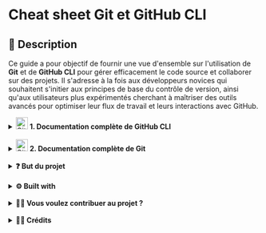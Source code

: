 # Cheat sheet Git et GitHub CLI

## 📝 Description

Ce guide a pour objectif de fournir une vue d'ensemble sur l'utilisation de **Git** et de **GitHub CLI** pour gérer efficacement le code source et collaborer sur des projets. Il s'adresse à la fois aux développeurs novices qui souhaitent s'initier aux principes de base du contrôle de version, ainsi qu'aux utilisateurs plus expérimentés cherchant à maîtriser des outils avancés pour optimiser leur flux de travail et leurs interactions avec GitHub.

<details>
  <summary><img src="https://upload.wikimedia.org/wikipedia/commons/9/91/Octicons-mark-github.svg" alt="GitHub Logo" width="24" height="24">
 <strong>1. Documentation complète de GitHub CLI</strong></summary>
<br>
  <li><a href="https://github.com/Simplon-hdf/git-gh-cheatsheet-p5/blob/develop/docs/gh-cli/1-introduction.md">   2.1 Qu'est-ce que GitHub CLI  </a></li>
<br>
  <li><a href="https://github.com/Simplon-hdf/git-gh-cheatsheet-p5/blob/develop/docs/gh-cli/2-pr%C3%A9requis.md">   2.2 Prérequis ainsi qu'installation de GitHub CLI  </a></li>
<br>
  <li><a href="https://github.com/Simplon-hdf/git-gh-cheatsheet-p5/blob/develop/docs/gh-cli/3-gestion-des-d%C3%A9p%C3%B4ts.md">   2.3 Gestion des dépôts via GitHub CLI  </a></li>
<br>
  <li><a href="https://github.com/Simplon-hdf/git-gh-cheatsheet-p5/blob/develop/docs/gh-cli/4-gestion-des-actions.md">   2.4 Gestion des actions via GitHub CLI  </a></li>
<br>
  <li><a href="https://github.com/Simplon-hdf/git-gh-cheatsheet-p5/blob/develop/docs/gh-cli/5-commandes-supplementaire.md">   2.5 Commandes supplementaire de GitHub CLI  </a></li>
<br>
</details>
<br>
<details>
  <summary><img src="https://humancoders-formations.s3.amazonaws.com/uploads/course/logo/10/formation-git.png" alt="Git Logo" width="24" height="24">
<strong>2. Documentation complète de Git</strong></summary>
  <br>
  <li><a href="https://github.com/Simplon-hdf/git-gh-cheatsheet-p5/blob/develop/docs/git/1-introduction.md">   2.1 Qu'est-ce que Git  </a></li>
  <br>
  <li><a href="https://github.com/Simplon-hdf/git-gh-cheatsheet-p5/blob/develop/docs/git/2-pr%C3%A9requis.md">   2.2 Prérequis ainsi qu'installation de Git  </a></li>
  <br>
  <li><a href="https://github.com/Simplon-hdf/git-gh-cheatsheet-p5/blob/develop/docs/git/3-commande-de-base.md">   2.3 Les commandes de base  </a></li>
  <br>
  <li><a href="https://github.com/Simplon-hdf/git-gh-cheatsheet-p5/blob/develop/docs/git/4-concepts-fondamentaux.md">   2.3 Les concepts fondamentaux de Git  </a></li>
  <br>
  <li><a href="https://github.com/Simplon-hdf/git-gh-cheatsheet-p5/blob/develop/docs/git/5-commande-de-retour-en-arriere.md">   2.4 Commande de retour en arrière sur Git  </a></li>
  <br>
  <li><a href="https://github.com/Simplon-hdf/git-gh-cheatsheet-p5/blob/develop/docs/git/6-introduction-aux-branches.md">   2.5 Introduction aux branches de Git  </a></li>
  <br>
  <li><a href="https://github.com/Simplon-hdf/git-gh-cheatsheet-p5/blob/develop/docs/git/7-commandes-avanc%C3%A9es.md">   2.6 Commandes avancées de Git  </a></li>
  </ul>
</details>
<br>
<details>
  <summary><strong>❓ But du projet</strong></summary>

Ce projet a pour objectif de fournir une **vue d'ensemble complète** des outils **Git** et **GitHub CLI**.
Il regroupe les principales commandes et fonctionnalités de **Git** et **GitHub** en un seul endroit,
permettant ainsi de gérer efficacement le code source, de collaborer avec d'autres développeurs et
d'automatiser les interactions avec **GitHub** en ligne de commande.

Ce guide est conçu pour être utilisé aussi bien par les développeurs débutants que par les utilisateurs plus expérimentés,
afin de maîtriser les outils de versionnement et de gestion de projet.

</details>
<br>
<details> 
<summary> <strong>⚙️ Built with</strong></summary>

<ul>
<li>

<img src="https://camo.githubusercontent.com/7e282220b8ec0dd29cf99be1c0f5e82d74a42bc84ed834ee6afd86b4bad3bfee/68747470733a2f2f696d672e736869656c64732e696f2f62616467652f6769746875622d2532333132313031312e7376673f7374796c653d666f722d7468652d6261646765266c6f676f3d676974687562266c6f676f436f6c6f723d7768697465"/>

</li>
<li>

<img src="https://camo.githubusercontent.com/836e0b69e70e4620ddeae99dc99913f5ccbc7cfff6e854587f0d9a6512ce996d/68747470733a2f2f696d672e736869656c64732e696f2f62616467652f6d61726b646f776e2d2532333030303030302e7376673f7374796c653d666f722d7468652d6261646765266c6f676f3d6d61726b646f776e266c6f676f436f6c6f723d7768697465"/>

</li>
<li>

<img src="https://camo.githubusercontent.com/3e78414c94a71a544ae82fbe7a2e9d6f0863521d15fde32d2c299cabfbcb9c23/68747470733a2f2f696d672e736869656c64732e696f2f62616467652f56697375616c25323053747564696f253230436f64652d3030373864372e7376673f7374796c653d666f722d7468652d6261646765266c6f676f3d76697375616c2d73747564696f2d636f6465266c6f676f436f6c6f723d7768697465"/>

</li>
</ul>
</details>

<br>
<details>
  <summary><strong>🧑‍🔧 Vous voulez contribuer au projet ?</strong></summary>

Vous devez suivre plusieurs étapes pour y participer :

  <ul>
    <li><strong>Forkez le dépôt :</strong> Créez une copie du projet sur votre propre compte GitHub.</li>
  </ul>
  <pre><code>https://github.com/Simplon-hdf/git-gh-cheatsheet-p5.git</code></pre>

  <ul>
    <li><strong>Clonez votre fork :</strong> Clonez votre version du projet sur votre machine locale.</li>
  </ul>
  <pre><code>git clone https://github.com/VOTRE_UTILISATEUR/git-gh-cheatsheet-p5.git</code></pre>

  <ul>
    <li><strong>Après l'ouverture du dossier dans votre IDE, créez une nouvelle branche à partir de <em>develop</em> :</strong> Assurez-vous d'être sur la branche <em>develop</em> avant de créer une nouvelle branche pour votre fonctionnalité.</li>
  </ul>
  <pre><code>git switch develop</code></pre>
  <pre><code>git checkout -b ma-nouvelle-fonctionnalite</code></pre>

  <ul>
    <li><strong>Une fois votre fonctionnalité terminée, faites un commit et poussez vos changements :</strong></li>
  </ul>
  <pre><code>git push origin ma-nouvelle-fonctionnalite</code></pre>

  <ul>
    <li><strong>Enfin, ouvrez une pull request vers la branche <em>develop</em> du projet principal :</strong> Nous répondrons à votre PR dès que possible ! 📥</li>
  </ul>
</details>

<br>
<details>
  <summary><strong>🧑‍💻 Crédits</strong></summary>

Merci aux personnes qui ont contribué à ce projet !

  <ul> 
    <li><a href="https://github.com/glerique">Gaël</a></li>
    <li><a href="https://github.com/kenlark">Kenzo</a></li>
    <li><a href="https://github.com/joydfr">Jody</a></li>
    <li><a href="https://github.com/Exizygl">Bastien</a></li>
  </ul>
</details>
